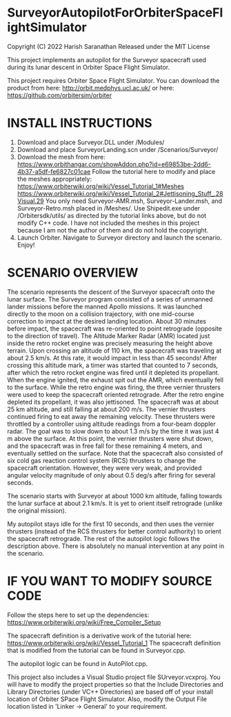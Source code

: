 # SurveyorAutopilotForOrbiterSpaceFlightSimulator

Copyright (C) 2022 Harish Saranathan
Released under the MIT License

This project implements an autopilot for the Surveyor spacecraft used during its lunar descent in Orbiter Space Flight Simulator.

This project requires Orbiter Space Flight Simulator. You can download the product from here:
http://orbit.medphys.ucl.ac.uk/
or here:
https://github.com/orbitersim/orbiter


# INSTALL INSTRUCTIONS

1) Download and place Surveyor.DLL under <OrbiterRoot>/Modules/
2) Download and place SurveyorLanding.scn under <OrbiterRoot>/Scenarios/Surveyor/
3) Download the mesh from here: https://www.orbithangar.com/showAddon.php?id=e69853be-2dd6-4b37-a5df-fe6827c01cae
  Follow the tutorial here to modify and place the meshes appropriately:
  https://www.orbiterwiki.org/wiki/Vessel_Tutorial_1#Meshes
  https://www.orbiterwiki.org/wiki/Vessel_Tutorial_2#Jettisoning_Stuff_.28Visual.29
  You only need Surveyor-AMR.msh, Surveyor-Lander.msh, and Surveyor-Retro.msh placed in <OrbiterRoot>/Meshes/. Use Shipedit.exe
  under <OrbiterRoot>/Orbitersdk/utils/ as directed by the tutorial links above, but do not modify C++ code.
  I have not included the meshes in this project because I am not the author of them and do not hold the copyright.
4) Launch Orbiter. Navigate to Surveyor directory and launch the scenario. Enjoy!


# SCENARIO OVERVIEW
  
The scenario represents the descent of the Surveyor spacecraft onto the lunar surface.
The Surveyor program consisted of a series of unmanned lander missions before the manned Apollo missions. It was launched directly to
the moon on a collision trajectory, with one mid-course correction to impact at the desired landing location. About 30 minutes before
impact, the spacecraft was re-oriented to point retrograde (opposite to the direction of travel). The Altitude Marker Radar (AMR)
located just inside the retro rocket engine was precisely measuring the height above terrain. Upon crossing an altitude of 110 km, 
the spacecraft was traveling at about 2.5 km/s. At this rate, it would impact in less than 45 seconds! After crossing this altitude
mark, a timer was started that counted to 7 seconds, after which the retro rocket engine was fired until it depleted its propellant.
When the engine ignited, the exhaust spit out the AMR, which eventually fell to the surface. While the retro engine was firing, the
three vernier thrusters were used to keep the spacecraft oriented retrograde. After the retro engine depleted its propellant, it was
also jettisoned. The spacecraft was at about 25 km altitude, and still falling at about 200 m/s. The vernier thrusters continued firing
to eat away the remaining velocity. These thrusters were throttled by a controller using altitude readings from a four-beam doppler radar.
The goal was to slow down to about 1.3 m/s by the time it was just 4 m above the surface. At this point, the vernier thrusters were shut
down, and the spacecraft was in free fall for these remaining 4 meters, and eventually settled on the surface.
Note that the spacecraft also consisted of six cold gas reaction control system (RCS) thrusters to change the spacecraft orientation.
However, they were very weak, and provided angular velocity magnitude of only about 0.5 deg/s after firing for several seconds.

The scenario starts with Surveyor at about 1000 km altitude, falling towards the lunar surface at about 2.1 km/s. It is yet to orient
itself retrograde (unlike the original mission).

My autopilot stays idle for the first 10 seconds, and then uses the vernier thrusters (instead of the RCS thrusters for better control
authority) to orient the spacecraft retrograde. The rest of the autopilot logic follows the description above. There is absolutely no
manual intervention at any point in the scenario.
  

# IF YOU WANT TO MODIFY SOURCE CODE

Follow the steps here to set up the dependencies:
https://www.orbiterwiki.org/wiki/Free_Compiler_Setup

The spacecraft definition is a derivative work of the tutorial here:
https://www.orbiterwiki.org/wiki/Vessel_Tutorial_1
The spacecraft definition that is modified from the tutorial can be found in Surveyor.cpp.

The autopilot logic can be found in AutoPilot.cpp.

This project also includes a Visual Studio project file SUrveyor.vcxproj. You will have to modify the project properties so that the 
Include Directories and Library Directories (under VC++ Directories) are based off of your install location of Orbiter SPace Flight Simulator.
Also, modify the Output File location listed in 'Linker -> General' to your requirement.




